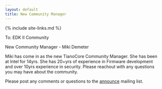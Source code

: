 ```yaml
---
layout: default
title: New Community Manager
---
```

{% include site-links.md %}

To: EDK II Community

New Community Manager - Miki Demeter

Miki has come in as the new TianoCore Community Manager. She has been at Intel for 14yrs. She has 20+yrs of experience in Firmware development and over 10yrs experience in security. Please reachout with any questions you may have about the community.

Please post any comments or questions to 
the [announce](mailto:announce@edk2.groups.io?Subject=Community%20Manager) mailing list.
